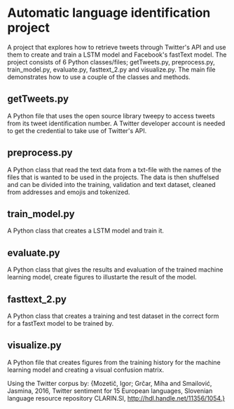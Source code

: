 # Automatic language identification project

A project that explores how to retrieve tweets through Twitter's API and use them to create and train a LSTM model and Facebook's fastText model. The project consists of 6 Python classes/files; getTweets.py, preprocess.py, train_model.py, evaluate.py, fasttext_2.py and visualize.py. The main file demonstrates how to use a couple of the classes and methods. 

## getTweets.py 
A Python file that uses the open source library tweepy to access tweets from its tweet identification number. A Twitter developer account is needed to get the credential to take use of Twitter's API.

## preprocess.py
A Python class that read the text data from a txt-file with the names of the files that is wanted to be used in the projects. The data is then shuffelsed and can be divided into the training, validation and text dataset, cleaned from addresses and emojis and tokenized.

## train_model.py
A Python class that creates a LSTM model and train it.

## evaluate.py
A Python class that gives the results and evaluation of the trained machine learning model, create figures to illustarte the result of the model.

## fasttext_2.py
A Python class that creates a training and test dataset in the correct form for a fastText model to be trained by.

## visualize.py
A Python file that creates figures from the training history for the machine learning model and creating a visual confusion matrix. 


Using the Twitter corpus by:
{Mozetič, Igor; Grčar, Miha and Smailović, Jasmina, 2016, Twitter sentiment for 15 European languages, Slovenian language resource repository CLARIN.SI, http://hdl.handle.net/11356/1054.}
